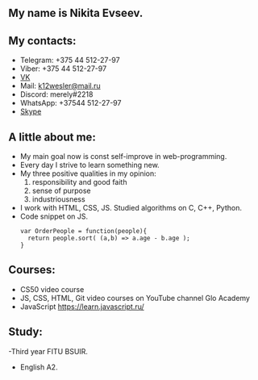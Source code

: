 
## My name is Nikita Evseev.
## My contacts:
  - Telegram: +375 44 512-27-97
  - Viber: +375 44 512-27-97
  - [VK](https://vk.com/nikita.evseev)
  - Mail: k12wesler@mail.ru
  - Discord: merelу#2218
  - WhatsApp: +37544 512-27-97
  - [Skype](https://join.skype.com/invite/BUWEoMzLsfv6)
## A little about me:
  - My main goal now is const self-improve in web-programming.
  - Every day I strive to learn something new.
  - My three positive qualities in my opinion:
    1. responsibility and good faith
    2. sense of purpose
    3. industriousness
- I work with HTML, CSS, JS. Studied algorithms on C, C++, Python.
- Code snippet on JS.
  ```
  var OrderPeople = function(people){
    return people.sort( (a,b) => a.age - b.age );
  }
  ```
## Courses:
  - CS50 video course
  - JS, CSS, HTML, Git video courses on YouTube channel Glo Academy
  - JavaScript https://learn.javascript.ru/
## Study:
-Third year FITU BSUIR.
- English A2.
